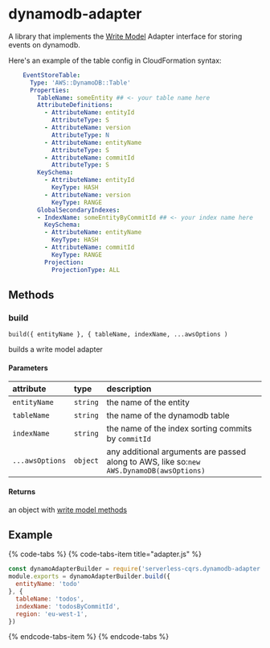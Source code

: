 # dynamodb-adapter

A library that implements the [Write Model](../advanced/repository/write-model.md) Adapter interface for storing events on dynamodb.

Here's an example of the table config in CloudFormation syntax:

```yaml
    EventStoreTable:
      Type: 'AWS::DynamoDB::Table'
      Properties:
        TableName: someEntity ## <- your table name here
        AttributeDefinitions: 
          - AttributeName: entityId
            AttributeType: S
          - AttributeName: version
            AttributeType: N
          - AttributeName: entityName
            AttributeType: S
          - AttributeName: commitId
            AttributeType: S
        KeySchema:
          - AttributeName: entityId
            KeyType: HASH
          - AttributeName: version
            KeyType: RANGE
        GlobalSecondaryIndexes:
        - IndexName: someEntityByCommitId ## <- your index name here
          KeySchema:
          - AttributeName: entityName
            KeyType: HASH
          - AttributeName: commitId
            KeyType: RANGE
          Projection:
            ProjectionType: ALL
```

## Methods

### build

`build({ entityName }, { tableName, indexName, ...awsOptions )` 

builds a write model adapter 

#### Parameters

| attribute | type | description |
| :--- | :--- | :--- |
| `entityName` | `string` | the name of the entity |
| `tableName` | `string` | the name of the dynamodb table |
| `indexName` | `string` | the name of the index sorting commits by `commitId` |
| `...awsOptions` | `object` | any additional arguments are passed along to AWS, like so:`new AWS.DynamoDB(awsOptions)` |

#### Returns

an object with [write model methods](../advanced/repository/write-model.md#methods)

## Example

{% code-tabs %}
{% code-tabs-item title="adapter.js" %}
```javascript
const dynamoAdapterBuilder = require('serverless-cqrs.dynamodb-adapter')
module.exports = dynamoAdapterBuilder.build({ 
  entityName: 'todo'
}, {
  tableName: 'todos',
  indexName: 'todosByCommitId',
  region: 'eu-west-1',
})
```
{% endcode-tabs-item %}
{% endcode-tabs %}

